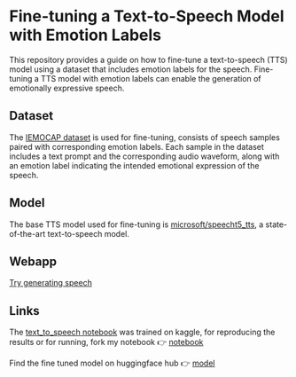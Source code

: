 # Fine-tuning a Text-to-Speech Model with Emotion Labels

This repository provides a guide on how to fine-tune a text-to-speech (TTS) model using a dataset that includes emotion labels for the speech. Fine-tuning a TTS model with emotion labels can enable the generation of emotionally expressive speech.

## Dataset

The [IEMOCAP dataset](https://www.kaggle.com/datasets/mouadriali/iemocap-transcriptions-english-french) is used for fine-tuning, consists of speech samples paired with corresponding emotion labels. Each sample in the dataset includes a text prompt and the corresponding audio waveform, along with an emotion label indicating the intended emotional expression of the speech.

## Model

The base TTS model used for fine-tuning is [microsoft/speecht5_tts](https://huggingface.co/microsoft/speecht5_tts), a state-of-the-art text-to-speech model.

## Webapp
[Try generating speech](https://blessontomjoseph-tts-with-emotion-app-jys0bs.streamlit.app/)

## Links
The [text_to_speech notebook](text-to-speech.ipynb) was trained on kaggle, for reproducing the results or for running, fork my notebook 👉 [notebook](https://www.kaggle.com/blessontomjoseph/text-to-speech)

Find the fine tuned model on huggingface hub 👉 [model](https://huggingface.co/theothertom/emo_t5_speech_chkpt/tree/main)
